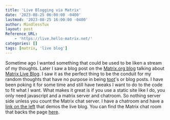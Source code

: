 ```yaml
---
title: 'Live Blogging via Matrix'
date: '2023-08-25 06:00:00 -0400'
lastmod: '2023-08-25 16:00:00 -0400'
author: MindlessTux
layout: post
Reference_URL:
    - 'https://live.hello-matrix.net/'
categories: []
tags: [matrix, 'live blog']
---
```


Sometime ago I wanted something that could be used to be liken a stream of my thoughts.  Later I saw a blog post on the [Matrix.org blog](https://matrix.org/blog/) talking about [Matrix Live Blog](https://live.hello-matrix.net/).  I saw it as the perfect thing to be the conduit for my random thoughts that have no purpose in being [toot](https://mastodon.mindlesstux.com/@mindlesstux)'s or blog posts.  I have been poking it for some time and still have tweaks I want to do to the code to fit what I want.  What makes it great is if you use a static site like I do, you only need javascript and a matrix server and chatroom. So nothing server side unless you count the Matrix chat server.  I have a chatroom and have a [link on the left](https://mindlesstux.com/liveblog/) that demos the live blog.  You can find the Matrix chat room that backs the page [here](https://matrix.to/#/#mtg-live-blog:mindlesstux.com).